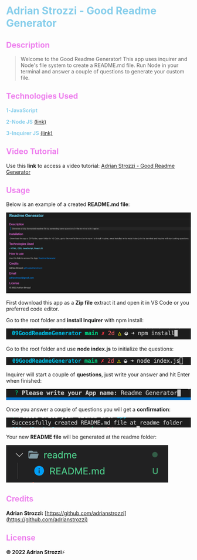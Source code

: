 # <span style="color:skyblue">**Adrian Strozzi - Good Readme Generator**</span>

## <span style="color:violet">Description</span>

> Welcome to the Good Readme Generator! This app uses inquirer and Node's file system to create a README.md file. Run Node in your terminal and answer a couple of questions to generate your custom file.

## <span style="color:violet">Technologies Used</span>

<span style="color:skyblue">**1-JavaScript**</span>

<span style="color:skyblue">**2-Node JS**</span> [(link)](https://nodejs.org/en/)

<span style="color:skyblue">**3-Inquirer JS**</span> [(link)](https://www.npmjs.com/package//inquirer)

## <span style="color:violet">Video Tutorial</span>

Use this **link** to access a video tutorial: [Adrian Strozzi - Good Readme Generator]()

## <span style="color:violet">Usage</span>

Below is an example of a created **README.md file**:

![mainpage](./images/readme.png)

First download this app as a **Zip file** extract it and open it in VS Code or you preferred code editor.

Go to the root folder and **install Inquirer** with npm install:

![mainpage](./images/npminstall.png)

Go to the root folder and use **node index.js** to initialize the questions:

![mainpage](./images/node.png)

Inquirer will start a couple of **questions**, just write your answer and hit Enter when finished:

![mainpage](./images/question.png)

Once you answer a couple of questions you will get a **confirmation**:

![mainpage](./images/confirmation.png)

Your new **README file** will be generated at the readme folder:

![mainpage](./images/readmefolder.png)

## <span style="color:violet">Credits</span>

**Adrian Strozzi:** [https://github.com/adrianstrozzi](https://github.com/adrianstrozzi)

## <span style="color:violet">License</span>

**© 2022 Adrian Strozzi**:zap:
